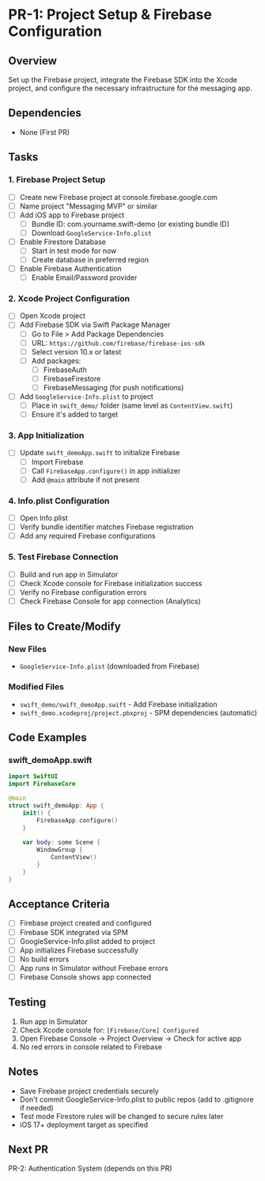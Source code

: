 # PR-1: Project Setup & Firebase Configuration

## Overview
Set up the Firebase project, integrate the Firebase SDK into the Xcode project, and configure the necessary infrastructure for the messaging app.

## Dependencies
- None (First PR)

## Tasks

### 1. Firebase Project Setup
- [ ] Create new Firebase project at console.firebase.google.com
- [ ] Name project "Messaging MVP" or similar
- [ ] Add iOS app to Firebase project
  - [ ] Bundle ID: com.yourname.swift-demo (or existing bundle ID)
  - [ ] Download `GoogleService-Info.plist`
- [ ] Enable Firestore Database
  - [ ] Start in test mode for now
  - [ ] Create database in preferred region
- [ ] Enable Firebase Authentication
  - [ ] Enable Email/Password provider

### 2. Xcode Project Configuration
- [ ] Open Xcode project
- [ ] Add Firebase SDK via Swift Package Manager
  - [ ] Go to File > Add Package Dependencies
  - [ ] URL: `https://github.com/firebase/firebase-ios-sdk`
  - [ ] Select version 10.x or latest
  - [ ] Add packages:
    - [ ] FirebaseAuth
    - [ ] FirebaseFirestore
    - [ ] FirebaseMessaging (for push notifications)
- [ ] Add `GoogleService-Info.plist` to project
  - [ ] Place in `swift_demo/` folder (same level as `ContentView.swift`)
  - [ ] Ensure it's added to target

### 3. App Initialization
- [ ] Update `swift_demoApp.swift` to initialize Firebase
  - [ ] Import Firebase
  - [ ] Call `FirebaseApp.configure()` in app initializer
  - [ ] Add `@main` attribute if not present

### 4. Info.plist Configuration
- [ ] Open Info.plist
- [ ] Verify bundle identifier matches Firebase registration
- [ ] Add any required Firebase configurations

### 5. Test Firebase Connection
- [ ] Build and run app in Simulator
- [ ] Check Xcode console for Firebase initialization success
- [ ] Verify no Firebase configuration errors
- [ ] Check Firebase Console for app connection (Analytics)

## Files to Create/Modify

### New Files
- `GoogleService-Info.plist` (downloaded from Firebase)

### Modified Files
- `swift_demo/swift_demoApp.swift` - Add Firebase initialization
- `swift_demo.xcodeproj/project.pbxproj` - SPM dependencies (automatic)

## Code Examples

### swift_demoApp.swift
```swift
import SwiftUI
import FirebaseCore

@main
struct swift_demoApp: App {
    init() {
        FirebaseApp.configure()
    }
    
    var body: some Scene {
        WindowGroup {
            ContentView()
        }
    }
}
```

## Acceptance Criteria
- [ ] Firebase project created and configured
- [ ] Firebase SDK integrated via SPM
- [ ] GoogleService-Info.plist added to project
- [ ] App initializes Firebase successfully
- [ ] No build errors
- [ ] App runs in Simulator without Firebase errors
- [ ] Firebase Console shows app connected

## Testing
1. Run app in Simulator
2. Check Xcode console for: `[Firebase/Core] Configured`
3. Open Firebase Console → Project Overview → Check for active app
4. No red errors in console related to Firebase

## Notes
- Save Firebase project credentials securely
- Don't commit GoogleService-Info.plist to public repos (add to .gitignore if needed)
- Test mode Firestore rules will be changed to secure rules later
- iOS 17+ deployment target as specified

## Next PR
PR-2: Authentication System (depends on this PR)

